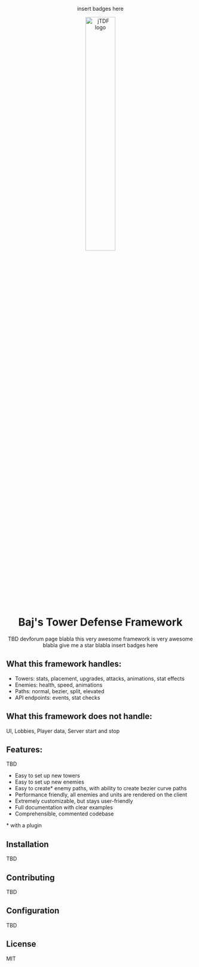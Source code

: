 <div align="center">
  
  insert badges here
  
<img src="https://github.com/user-attachments/assets/2aefaadd-2863-4fae-86c0-38e1d13ced27" alt="jTDF logo" width="40%" align="center">

# Baj's Tower Defense Framework

TBD
devforum page blabla
this very awesome framework is very awesome blabla
give me a star blabla
insert badges here

</div>

## What this framework handles:
- Towers: stats, placement, upgrades, attacks, animations, stat effects
- Enemies: health, speed, animations
- Paths: normal, bezier, split, elevated
- API endpoints: events, stat checks

## What this framework does not handle:
UI,
Lobbies,
Player data,
Server start and stop

## Features:
TBD
- Easy to set up new towers
- Easy to set up new enemies
- Easy to create* enemy paths, with ability to create bezier curve paths
- Performance friendly, all enemies and units are rendered on the client
- Extremely customizable, but stays user-friendly
- Full documentation with clear examples
- Comprehensible, commented codebase

\* with a plugin

## Installation
TBD

## Contributing
TBD

## Configuration
TBD

## License
MIT
